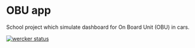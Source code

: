# OBU app #
School project which simulate dashboard for On Board Unit (OBU) in cars.

[![wercker status](https://app.wercker.com/status/2b5d27c96875816d48812abf1da7247a/m "wercker status")](https://app.wercker.com/project/bykey/2b5d27c96875816d48812abf1da7247a)

